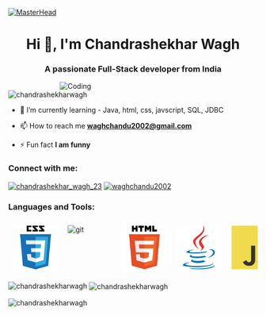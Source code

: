 [![MasterHead](https://user-images.githubusercontent.com/90236635/232446433-d5540fa2-fe28-4bb8-b929-cdb51fe61336.gif)](https://Chandrashekharwagh.io)
<h1 align="center">Hi 👋, I'm Chandrashekhar Wagh</h1>
<h3 align="center">A passionate Full-Stack developer from India</h3>

<img align="right" alt="Coding" width="400" src="https://camo.githubusercontent.com/7de37139d0b4c1ce40865e799b446c0e963a3dd8fb68d239707237c40604fa3d/68747470733a2f2f63646e2e6472696262626c652e636f6d2f75736572732f3733303730332f73637265656e73686f74732f363538313234332f6176656e746f2e676966">

<p align="left"> <img src="https://komarev.com/ghpvc/?username=chandrashekharwagh&label=Profile%20views&color=0e75b6&style=flat" alt="chandrashekharwagh" /> </p>

- 🌱 I’m currently learning - Java, html, css, javscript, SQL, JDBC

- 📫 How to reach me **waghchandu2002@gmail.com**

- ⚡ Fun fact **I am funny**

<h3 align="left">Connect with me:</h3>
<p align="left">
 
<a href="https://instagram.com/chandrashekhar_wagh_23" target="blank"><img align="center" src="https://raw.githubusercontent.com/rahuldkjain/github-profile-readme-generator/master/src/images/icons/Social/instagram.svg" alt="chandrashekhar_wagh_23" height="30" width="40" /></a>
 <a href="https://twitter.com/waghchandu2002" target="blank"><img align="center" src="https://raw.githubusercontent.com/rahuldkjain/github-profile-readme-generator/master/src/images/icons/Social/twitter.svg" alt="waghchandu2002" height="30" width="40" /></a>
</p>

<h3 align="left">Languages and Tools:</h3>
<p align="left">  <div style="display: flex; overflow-x: auto; gap: 20px; padding: 10px;">
  <img src="https://raw.githubusercontent.com/devicons/devicon/master/icons/css3/css3-original-wordmark.svg" alt="css3" width="90" height="90"/>
  <img src="https://www.vectorlogo.zone/logos/git-scm/git-scm-icon.svg" alt="git" width="90" height="90"/>
  <img src="https://raw.githubusercontent.com/devicons/devicon/master/icons/html5/html5-original-wordmark.svg" alt="html5" width="90" height="90"/>
  <img src="https://raw.githubusercontent.com/devicons/devicon/master/icons/java/java-original.svg" alt="java" width="90" height="90"/>
  <img src="https://raw.githubusercontent.com/devicons/devicon/master/icons/javascript/javascript-original.svg" alt="javascript" width="90" height="90"/>
  <img src="https://raw.githubusercontent.com/devicons/devicon/master/icons/mysql/mysql-original-wordmark.svg" alt="mysql" width="90" height="90"/>
  <img src="https://raw.githubusercontent.com/devicons/devicon/master/icons/php/php-original.svg" alt="php" width="90" height="90"/>
  <img src="https://raw.githubusercontent.com/devicons/devicon/master/icons/postgresql/postgresql-original-wordmark.svg" alt="postgresql" width="90" height="90"/>
  <img src="https://raw.githubusercontent.com/devicons/devicon/master/icons/react/react-original-wordmark.svg" alt="react" width="90" height="90"/>
  <img src="https://www.vectorlogo.zone/logos/springio/springio-icon.svg" alt="spring" width="90" height="90"/>
</div> </a>    </p>
<p><img align="left" src="https://github-readme-stats.vercel.app/api/top-langs?username=chandrashekharwagh&show_icons=true&locale=en&layout=compact" alt="chandrashekharwagh" /></p>

<p>&nbsp;<img align="center" src="https://github-readme-stats.vercel.app/api?username=chandrashekharwagh&show_icons=true&locale=en" alt="chandrashekharwagh" /></p>

<p><img align="center" src="https://github-readme-streak-stats.herokuapp.com/?user=chandrashekharwagh&" alt="chandrashekharwagh" /></p>
